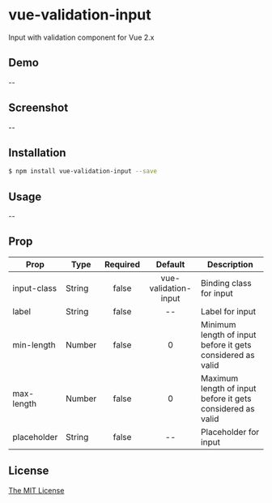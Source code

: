 # vue-validation-input

Input with validation component for Vue 2.x

## Demo
--

## Screenshot
--

## Installation

```bash
$ npm install vue-validation-input --save
```

## Usage
--

## Prop

| Prop                          | Type               | Required    | Default     | Description                              |
|-------------------------------|--------------------|:-----------:|:-----------:|------------------------------------------|
| input-class                   | String             | false       | vue-validation-input         | Binding class for input                                       |
| label                  | String             | false       | --         | Label for input                                       |
| min-length                   | Number             | false       | 0         | Minimum length of input before it gets considered as valid                                       |
| max-length                   | Number             | false       | 0         | Maximum length of input before it gets considered as valid                                      |
| placeholder                   | String             | false       | --         | Placeholder for input                                       |


## License

[The MIT License](http://opensource.org/licenses/MIT)